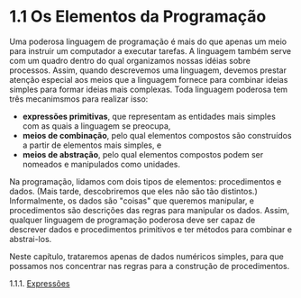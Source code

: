 # 1.1 Os Elementos da Programação

Uma poderosa linguagem de programação é mais do que apenas um meio para instruir um computador a executar tarefas. A linguagem também serve com um quadro dentro do qual organizamos nossas idéias sobre processos. Assim, quando descrevemos uma linguagem, devemos prestar atenção especial aos meios que a linguagem fornece para combinar ideias simples para formar ideias mais complexas. Toda linguagem poderosa tem três mecanimsmos para realizar isso:

- **expressões primitivas**, que representam as entidades mais simples com as quais a linguagem se
preocupa,
- **meios de combinação**, pelo qual elementos compostos são construídos a partir de elementos
mais simples, e
- **meios de abstração**, pelo qual elementos compostos podem ser nomeados e manipulados como unidades.

Na programação, lidamos com dois tipos de elementos: procedimentos e dados. (Mais tarde, descobriremos que eles não são tão distintos.) Informalmente, os dados são "coisas" que queremos manipular, e procedimentos são descrições das regras para manipular os dados. Assim, qualquer linguagem de programação poderosa deve ser capaz de descrever dados e procedimentos primitivos e ter métodos para combinar e abstrai-los.

Neste capítulo, trataremos apenas de dados numéricos simples, para que possamos nos concentrar nas regras para a construção de procedimentos.

1.1.1. [Expressões](./expressoes.md)
